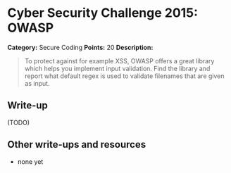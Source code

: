 # Cyber Security Challenge 2015: OWASP

**Category:** Secure Coding
**Points:** 20
**Description:**

> To protect against for example XSS, OWASP offers a great library which helps you implement input validation. Find the library and report what default regex is used to validate filenames that are given as input.

## Write-up

(TODO)

## Other write-ups and resources

* none yet

